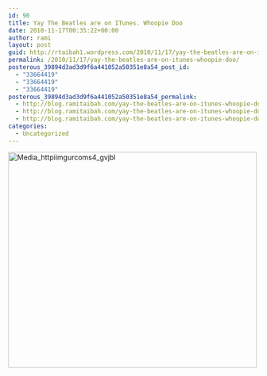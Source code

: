 ```yaml
---
id: 90
title: Yay The Beatles are on ITunes. Whoopie Doo
date: 2010-11-17T00:35:22+00:00
author: rami
layout: post
guid: http://rtaibah1.wordpress.com/2010/11/17/yay-the-beatles-are-on-itunes-whoopie-doo
permalink: /2010/11/17/yay-the-beatles-are-on-itunes-whoopie-doo/
posterous_39894d3ad3d9f6a441052a50351e8a54_post_id:
  - "33664419"
  - "33664419"
  - "33664419"
posterous_39894d3ad3d9f6a441052a50351e8a54_permalink:
  - http://blog.ramitaibah.com/yay-the-beatles-are-on-itunes-whoopie-doo
  - http://blog.ramitaibah.com/yay-the-beatles-are-on-itunes-whoopie-doo
  - http://blog.ramitaibah.com/yay-the-beatles-are-on-itunes-whoopie-doo
categories:
  - Uncategorized
---
```

<div class='p_embed p_image_embed'>
  <a href="http://139.59.20.41/wp-content/uploads/2011/12/media_httpiimgurcoms4_gvjbl-jpeg-scaled1000.jpg"><img alt="Media_httpiimgurcoms4_gvjbl" height="435" src="http://139.59.20.41/wp-content/uploads/2011/12/media_httpiimgurcoms4_gvjbl-jpeg-scaled1000.jpg?w=300" width="500" /></a>
</div></p>